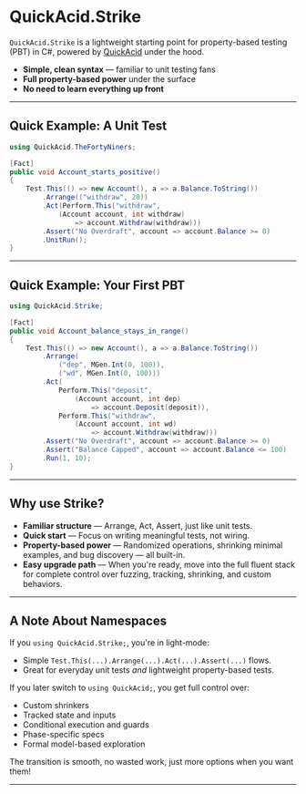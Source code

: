 # QuickAcid.Strike


`QuickAcid.Strike` is a lightweight starting point for property-based testing (PBT) in C#, powered by [QuickAcid](https://github.com/kilfour/QuickAcid) under the hood.

- **Simple, clean syntax** — familiar to unit testing fans
- **Full property-based power** under the surface
- **No need to learn everything up front**



---

## Quick Example: A Unit Test

```csharp
using QuickAcid.TheFortyNiners;

[Fact]
public void Account_starts_positive()
{
    Test.This(() => new Account(), a => a.Balance.ToString())
        .Arrange(("withdraw", 20))
        .Act(Perform.This("withdraw", 
            (Account account, int withdraw) 
                => account.Withdraw(withdraw)))
        .Assert("No Overdraft", account => account.Balance >= 0)
        .UnitRun();
}
```

---

## Quick Example: Your First PBT

```csharp
using QuickAcid.Strike;

[Fact]
public void Account_balance_stays_in_range()
{
    Test.This(() => new Account(), a => a.Balance.ToString())
        .Arrange(
            ("dep", MGen.Int(0, 100)),
            ("wd", MGen.Int(0, 100)))
        .Act(
            Perform.This("deposit", 
                (Account account, int dep) 
                    => account.Deposit(deposit)),
            Perform.This("withdraw", 
                (Account account, int wd) 
                    => account.Withdraw(withdraw)))
        .Assert("No Overdraft", account => account.Balance >= 0)
        .Assert("Balance Capped", account => account.Balance <= 100)
        .Run(1, 10);
}
```

---

## Why use Strike?

- **Familiar structure** — Arrange, Act, Assert, just like unit tests.
- **Quick start** — Focus on writing meaningful tests, not wiring.
- **Property-based power** — Randomized operations, shrinking minimal examples, and bug discovery — all built-in.
- **Easy upgrade path** — When you're ready, move into the full fluent stack for complete control over fuzzing, tracking, shrinking, and custom behaviors.

---

## A Note About Namespaces

If you `using QuickAcid.Strike;`, you're in light-mode:  
- Simple `Test.This(...).Arrange(...).Act(...).Assert(...)` flows.
- Great for everyday unit tests *and* lightweight property-based tests.

If you later switch to `using QuickAcid;`, you get full control over:
- Custom shrinkers
- Tracked state and inputs
- Conditional execution and guards
- Phase-specific specs
- Formal model-based exploration

The transition is smooth, no wasted work, just more options when you want them!

---


